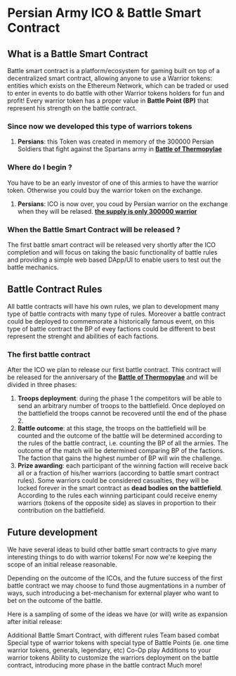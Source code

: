 # Persian Army ICO & Battle Smart Contract
## What is a Battle Smart Contract
Battle smart contract is a platform/ecosystem for gaming built on top of a decentralized smart contract, allowing anyone to use a Warrior tokens: entities which exists on the Ethereum Network, which can be traded or used to enter in events to do battle with other Warrior tokens holders for fun and profit! Every warrior token has a proper value in **Battle Point (BP)** that represent his strength on the battle contract.

### Since now we developed this type of warriors tokens

1. **Persians**: this Token was created in memory of the 300000 Persian Soldiers that fight against the Spartans army in [**Battle of Thermopylae**](https://en.wikipedia.org/wiki/Battle_of_Thermopylae#Persian_army)

### Where do I begin ?

You have to be an early investor of one of this armies to have the warrior token. Otherwise you could buy the warrior token on the exchange.
1. **Persians**: ICO is now over, you coud by Persian warrior on the exchange when they will be relased. [**the supply is only 300000 warrior**](https://github.com/Neurone/persians/blob/master/README_Persian.md)

### When the Battle Smart Contract will be released ?

The first battle smart contract will be released very shortly after the ICO completion and will focus on taking the basic functionality of battle rules and providing a simple web based DApp/UI to enable users to test out the battle mechanics.

## Battle Contract Rules

All battle contracts will have his own rules, we plan to development many type of battle contracts with many type of rules. Moreover a battle contract could be deployed to commemorate a historically famous event, on this type of battle contract the BP of evey factions could be different to best represent the strenght and abilities of each factions.

### The first battle contract

After the ICO we plan to release our first battle contract. This contract will be released for the anniversary of the [**Battle of Thermopylae**](https://en.wikipedia.org/wiki/Battle_of_Thermopylae) and will be divided in three phases:

1. **Troops deployment**: during the phase 1 the competitors will be able to send an arbitrary number of troops to the battlefield. Once deployed on the battlefield the troops cannot be recovered until the end of the phase 2.
2. **Battle outcome**: at this stage, the troops on the battlefield will be counted and the outcome of the battle will be determined according to the rules of the battle contract, i.e. counting the BP of all the armies. The outcome of the match will be determined comparing BP of the factions. The faction that gains the highest number of BP will win the challenge.
3. **Prize awarding**: each participant of the winning faction will receive back all or a fraction of his/her warriors (according to battle smart contract rules). Some warriors could be considered casualties, they will be locked forever in the smart contract as **dead bodies on the battlefield**. According to the rules each winning participant could receive enemy warriors (tokens of the opposite side) as slaves in proportion to their contribution on the battlefield.

## Future development

We have several ideas to build other battle smart contracts to give many interesting things to do with warrior tokens! For now we're keeping the scope of an initial release reasonable.

Depending on the outcome of the ICOs, and the future success of the first battle contract we may choose to fund those augmentations in a number of ways, such introducing a bet-mechanism for external player who want to bet on the outcome of the battle.

Here is a sampling of some of the ideas we have (or will) write as expansion after initial release:

Additional Battle Smart Contract, with different rules
Team based combat
Special type of warrior tokens with special type of Battle Points (ie. one time warrior tokens, generals, legendary, etc)
Co-Op play
Additions to your warrior tokens
Ability to customize the warriors deployment on the battle contract, introducing more phase in the battle contract
Much more!

